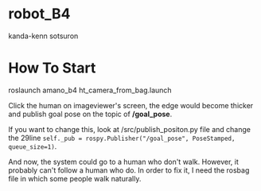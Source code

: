 # robot_B4
kanda-kenn 
sotsuron

# How To Start
roslaunch amano_b4 ht_camera_from_bag.launch

Click the human on imageviewer's screen, the edge would become thicker and publish goal pose on the topic of **/goal_pose**.

If you want to change this, look at /src/publish_positon.py file and change the 29line `self._pub = rospy.Publisher("/goal_pose", PoseStamped, queue_size=1)`.

And now, the system could go to a human who don't walk. However, it probably can't follow a human who do.
In order to fix it, I need the rosbag file in which some people walk naturally.